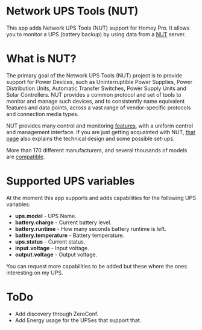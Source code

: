 # Network UPS Tools (NUT)

This app adds Network UPS Tools (NUT) support for Homey Pro.
It allows you to monitor a UPS (battery backup) by using data from a [NUT](https://networkupstools.org/) server.


# What is NUT?
The primary goal of the Network UPS Tools (NUT) project is to provide support for Power Devices, such as Uninterruptible Power Supplies, Power Distribution Units, Automatic Transfer Switches, Power Supply Units and Solar Controllers. NUT provides a common protocol and set of tools to monitor and manage such devices, and to consistently name equivalent features and data points, across a vast range of vendor-specific protocols and connection media types.

NUT provides many control and monitoring [features](https://networkupstools.org/features.html), with a uniform control and management interface. If you are just getting acquainted with NUT, [that page](https://networkupstools.org/features.html) also explains the technical design and some possible set-ups.

More than 170 different manufacturers, and several thousands of models are [compatible](https://networkupstools.org/stable-hcl.html).


# Supported UPS variables

At the moment this app supports and adds capabilities for the following UPS variables: 

* **ups.model** - UPS Name.
* **battery.charge**  - Current battery level.
* **battery.runtime** - How many seconds battery runtime is left.
* **battery.temperature** - Battery temperature.
* **ups.status** - Current status.
* **input.voltage** - Input voltage.
* **output.voltage** - Output voltage.

You can request more capabilities to be added but these where the ones interesting on my UPS.

# ToDo

* Add discovery through ZeroConf.
* Add Energy usage for the UPSes that support that.